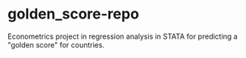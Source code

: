 # golden_score-repo
Econometrics project in regression analysis in STATA for predicting a "golden score" for countries. 
